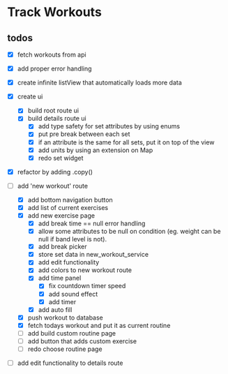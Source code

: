 # Track Workouts

## todos

- [x] fetch workouts from api
- [x] add proper error handling
- [x] create infinite listView that automatically loads more data
- [x] create ui
    - [x] build root route ui
    - [x] build details route ui
        - [x] add type safety for set attributes by using enums
        - [x] put pre break between each set
        - [x] if an attribute is the same for all sets, put it on top of the view
        - [x] add units by using an extension on Map
        - [x] redo set widget

- [x] refactor by adding .copy()

- [ ] add 'new workout' route
    - [x] add bottom navigation button
    - [x] add list of current exercises
    - [x] add new exercise page
        - [x] add break time == null error handling
        - [x] allow some attributes to be null on condition (eg. weight can be null if band level is not).
        - [x] add break picker
        - [x] store set data in new_workout_service
        - [x] add edit functionality
        - [x] add colors to new workout route
        - [x] add time panel
            - [x] fix countdown timer speed
            - [x] add sound effect
            - [x] add timer
        - [x] add auto fill
    - [x] push workout to database
    - [x] fetch todays workout and put it as current routine
    - [ ] add build custom routine page
    - [ ] add button that adds custom exercise
    - [ ] redo choose routine page

- [ ] add edit functionality to details route